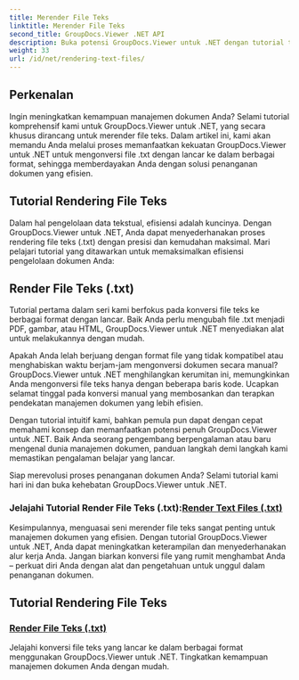 ```yaml
---
title: Merender File Teks
linktitle: Merender File Teks
second_title: GroupDocs.Viewer .NET API
description: Buka potensi GroupDocs.Viewer untuk .NET dengan tutorial tentang merender file teks. Konversikan file .txt ke dalam berbagai format untuk meningkatkan pengelolaan dokumen.
weight: 33
url: /id/net/rendering-text-files/
---
```

## Perkenalan

Ingin meningkatkan kemampuan manajemen dokumen Anda? Selami tutorial komprehensif kami untuk GroupDocs.Viewer untuk .NET, yang secara khusus dirancang untuk merender file teks. Dalam artikel ini, kami akan memandu Anda melalui proses memanfaatkan kekuatan GroupDocs.Viewer untuk .NET untuk mengonversi file .txt dengan lancar ke dalam berbagai format, sehingga memberdayakan Anda dengan solusi penanganan dokumen yang efisien.

## Tutorial Rendering File Teks

Dalam hal pengelolaan data tekstual, efisiensi adalah kuncinya. Dengan GroupDocs.Viewer untuk .NET, Anda dapat menyederhanakan proses rendering file teks (.txt) dengan presisi dan kemudahan maksimal. Mari pelajari tutorial yang ditawarkan untuk memaksimalkan efisiensi pengelolaan dokumen Anda:

## Render File Teks (.txt)

Tutorial pertama dalam seri kami berfokus pada konversi file teks ke berbagai format dengan lancar. Baik Anda perlu mengubah file .txt menjadi PDF, gambar, atau HTML, GroupDocs.Viewer untuk .NET menyediakan alat untuk melakukannya dengan mudah. 

Apakah Anda lelah berjuang dengan format file yang tidak kompatibel atau menghabiskan waktu berjam-jam mengonversi dokumen secara manual? GroupDocs.Viewer untuk .NET menghilangkan kerumitan ini, memungkinkan Anda mengonversi file teks hanya dengan beberapa baris kode. Ucapkan selamat tinggal pada konversi manual yang membosankan dan terapkan pendekatan manajemen dokumen yang lebih efisien.

Dengan tutorial intuitif kami, bahkan pemula pun dapat dengan cepat memahami konsep dan memanfaatkan potensi penuh GroupDocs.Viewer untuk .NET. Baik Anda seorang pengembang berpengalaman atau baru mengenal dunia manajemen dokumen, panduan langkah demi langkah kami memastikan pengalaman belajar yang lancar.

Siap merevolusi proses penanganan dokumen Anda? Selami tutorial kami hari ini dan buka kehebatan GroupDocs.Viewer untuk .NET.

###  Jelajahi Tutorial Render File Teks (.txt):[Render Text Files (.txt)](./render-txt/)

Kesimpulannya, menguasai seni merender file teks sangat penting untuk manajemen dokumen yang efisien. Dengan tutorial GroupDocs.Viewer untuk .NET, Anda dapat meningkatkan keterampilan dan menyederhanakan alur kerja Anda. Jangan biarkan konversi file yang rumit menghambat Anda – perkuat diri Anda dengan alat dan pengetahuan untuk unggul dalam penanganan dokumen.
## Tutorial Rendering File Teks
### [Render File Teks (.txt)](./render-txt/)
Jelajahi konversi file teks yang lancar ke dalam berbagai format menggunakan GroupDocs.Viewer untuk .NET. Tingkatkan kemampuan manajemen dokumen Anda dengan mudah.